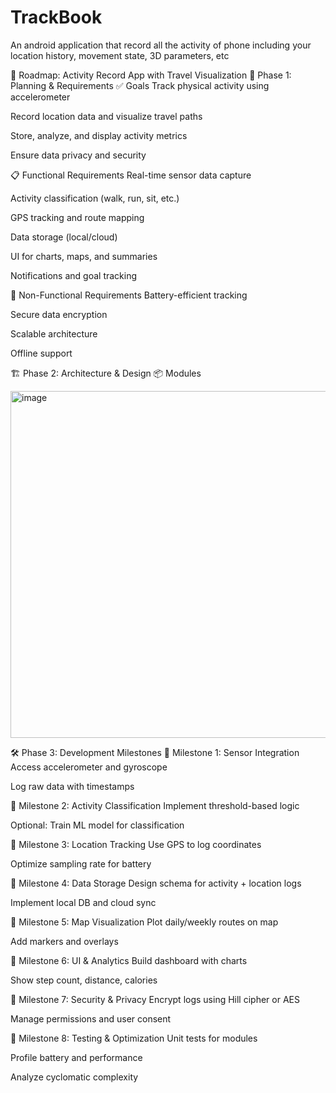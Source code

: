 # TrackBook
An android application that record all the activity of phone including your location history, movement state, 3D parameters, etc


🧭 Roadmap: Activity Record App with Travel Visualization
📌 Phase 1: Planning & Requirements
✅ Goals
Track physical activity using accelerometer

Record location data and visualize travel paths

Store, analyze, and display activity metrics

Ensure data privacy and security

📋 Functional Requirements
Real-time sensor data capture

Activity classification (walk, run, sit, etc.)

GPS tracking and route mapping

Data storage (local/cloud)

UI for charts, maps, and summaries

Notifications and goal tracking

🔐 Non-Functional Requirements
Battery-efficient tracking

Secure data encryption

Scalable architecture

Offline support

🏗️ Phase 2: Architecture & Design
📦 Modules

<img width="928" height="555" alt="image" src="https://github.com/user-attachments/assets/6d1ba29c-85f3-4b60-9bd3-0b971fddc4b6" />


🛠️ Phase 3: Development Milestones
🔹 Milestone 1: Sensor Integration
Access accelerometer and gyroscope

Log raw data with timestamps

🔹 Milestone 2: Activity Classification
Implement threshold-based logic

Optional: Train ML model for classification

🔹 Milestone 3: Location Tracking
Use GPS to log coordinates

Optimize sampling rate for battery

🔹 Milestone 4: Data Storage
Design schema for activity + location logs

Implement local DB and cloud sync

🔹 Milestone 5: Map Visualization
Plot daily/weekly routes on map

Add markers and overlays

🔹 Milestone 6: UI & Analytics
Build dashboard with charts

Show step count, distance, calories

🔹 Milestone 7: Security & Privacy
Encrypt logs using Hill cipher or AES

Manage permissions and user consent

🔹 Milestone 8: Testing & Optimization
Unit tests for modules

Profile battery and performance

Analyze cyclomatic complexity
